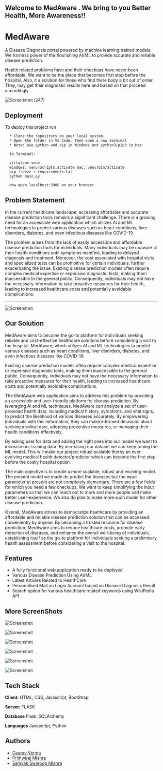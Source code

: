 
## Welcome to MedAware . We bring to you Better Health, More Awareness!!
# MedAware

A Disease Diagnosis portal powered by machine learning trained models. We harness power of the flourishing AI/ML to provide accurate and reliable disease prediction. 

Health related problems have and their checkups have never been affordable. We want to be the place that becomes first stop before the hospital. Also, it a solution for those who find there body a bit out of order. They, may get their diagnostic results here and based on that proceed accordingly.

![Screenshot (247)](./README_Assets/ScreenShots/Screenshot%202024-05-10%20215950.png)
## Deployment

To deploy this project run

```bash
  * Clone the repository on your local system.
  * Open the folder in VS Code. Then open a new terminal
  * Note: use python and pip in Windows and python3/pip3 in Mac

  In Terminal:

  virtalenv venv 
  windows: venv/Scripts.activate mac: venv/bin/activate
  pip freeze > requirements.txt
  python main.py

  Now open localhost:3000 on your browser 
```


## Problem Statement
In the current healthcare landscape, accessing affordable and accurate disease prediction tools remains a significant challenge. There is a growing need for an accessible web application which utilizes AI and ML technologies to predict various diseases such as heart conditions, liver disorders, diabetes, and even infectious diseases like COVID-19. 

The problem arises from the lack of easily accessible and affordable disease prediction tools for individuals. Many individuals may be unaware of their health conditions until symptoms manifest, leading to delayed diagnosis and treatment. Moreover, the cost associated with hospital visits and specialized tests can be prohibitive for certain individuals, further exacerbating the issue. Existing disease prediction models often require complex medical expertise or expensive diagnostic tests, making them inaccessible to the general public. Consequently, individuals may not have the necessary information to take proactive measures for their health, leading to increased healthcare costs and potentially avoidable complications.
***



![Screenshot](./README_Assets/ScreenShots/Screenshot%202024-05-10%20215807.png)

## Our Solution
MedAware aims to become the go-to platform for individuals seeking reliable and cost-effective healthcare solutions before considering a visit to the hospital.
MedAware, which utilizes AI and ML technologies to predict various diseases such as heart conditions, liver disorders, diabetes, and even infectious diseases like COVID-19. 

Existing disease prediction models often require complex medical expertise or expensive diagnostic tests, making them inaccessible to the general public. Consequently, individuals may not have the necessary information to take proactive measures for their health, leading to increased healthcare costs and potentially avoidable complications.

The MedAware web application aims to address this problem by providing an accessible and user-friendly platform for disease prediction. By leveraging AI and ML techniques, MedAware can analyze a set of user-provided health data, including medical history, symptoms, and vital signs, to predict the likelihood of various diseases accurately. By empowering individuals with this information, they can make informed decisions about seeking medical care, adopting preventive measures, or managing their health conditions effectively.

By asking user for data and adding the right ones into our model we want to increase our training data. By increasing our dataset we can keep tuning the ML model. This will make our project robust scalable therby an ever evolving medical health detector/predictor which can become the first step before the costly hospital option.

The main objective is to create a more scalable, robust and evolving model. The present model we made do predict the diseases but the input parameter at present are not completely elementary. There are a few fields for which you need a few checkups. We want to keep simplifying the input parameters so that we can reach out to more and more people and make better user-experience. We also do plan to make more such model for other disease prediction.

Overall, MedAware strives to democratize healthcare by providing an affordable and reliable disease prediction solution that can be accessed conveniently by anyone. By becoming a trusted resource for disease prediction, MedAware aims to reduce healthcare costs, promote early detection of diseases, and enhance the overall well-being of individuals, establishing itself as the go-to platform for individuals seeking a preliminary health assessment before considering a visit to the hospital.


## Features

- A fully functional web application ready to be deployed
- Various Disease Prediction Using AI/ML
- Latest Articles Related to HealthCare
- Personalised Mail on Login Account based on Disease Diagnosis Result
- Search option for various healthcare related keywords using WikiPedia API

## More ScreenShots

![Screenshot](./README_Assets/ScreenShots/Screenshot%202024-05-10%20215822.png)

![Screenshot](./README_Assets/ScreenShots/Screenshot%202024-05-10%20225804.png)

![Screenshot ](./README_Assets/ScreenShots/Screenshot%202024-05-10%20230000.png)

![Screenshot](./README_Assets/ScreenShots/Screenshot%202024-05-10%20225750.png)

![Screenshot ](./README_Assets/ScreenShots/Screenshot%202024-05-10%20215911.png)

![Screenshot ](./README_Assets/ScreenShots/Screenshot%202024-05-10%20215852.png)



## Tech Stack

**Client:** HTML, CSS, Javascript, BootStrap 

**Server:** FLASK

**Database** Flask_SQLAlchemy

**Languages** Javascript, Python


## Authors

- [Gaurav Verma](https://github.com/Gaurav07076/)
- [Prithwiraj Mishra](https://github.com/The-Prithwiraj06)
- [Samyak Swaroop Mishra](https://github.com/samyak269)


 
